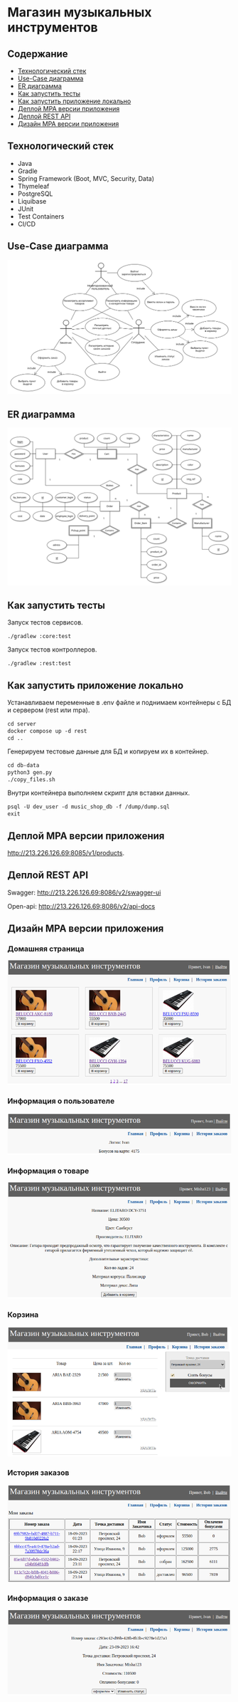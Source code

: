 # Магазин музыкальных инструментов
## Содержание
- [Технологический стек](#frameworks)
- [Use-Case диаграмма](#use)
- [ER диаграмма](#er)
- [Как запустить тесты](#tests)
- [Как запустить приложение локально](#run)
- [Деплой MPA версии приложения](#deploy_mpa)
- [Деплой REST API](#deploy_rest)
- [Дизайн MPA версии приложения](#mpa)

<a name="frameworks"></a>
## Технологический стек
- Java
- Gradle
- Spring Framework (Boot, MVC, Security, Data)
- Thymeleaf
- PostgreSQL
- Liquibase
- JUnit
- Test Containers
- CI/CD
   
<a name="use"></a>
## Use-Case диаграмма
![Use-Case](./docs/diagrams/useCase.svg)

<a name="er"></a>
## ER диаграмма
![ER](./docs/diagrams/er.svg)

<a name="tests"></a>
## Как запустить тесты
Запуск тестов сервисов.
```
./gradlew :core:test
```

Запуск тестов контроллеров.
```
./gradlew :rest:test
```
<a name="run"></a>
## Как запустить приложение локально
Устанавливаем переменные в .env файле и поднимаем контейнеры с БД и сервером (rest или mpa).
```
cd server
docker compose up -d rest
cd ..
```

Генерируем тестовые данные для БД и копируем их в контейнер.
```
cd db-data
python3 gen.py
./copy_files.sh
```

Внутри контейнера выполняем скрипт для вставки данных.
```
psql -U dev_user -d music_shop_db -f /dump/dump.sql
exit
```

<a name="deploy_mpa"></a>
## Деплой MPA версии приложения
http://213.226.126.69:8085/v1/products.

<a name="deploy_rest"></a>
## Деплой REST API
Swagger:
http://213.226.126.69:8086/v2/swagger-ui

Open-api:
http://213.226.126.69:8086/v2/api-docs

<a name="mpa"></a>
## Дизайн MPA версии приложения
### Домашняя страница
![](./docs/diagrams/main.png)

### Информация о пользователе
![](./docs/diagrams/user.png)

### Информация о товаре
![](./docs/diagrams/product.png)

### Корзина
![](./docs/diagrams/cart.png)

### История заказов
![](./docs/diagrams/orders.png)

### Информация о заказе
![](./docs/diagrams/orderDetails.png)
